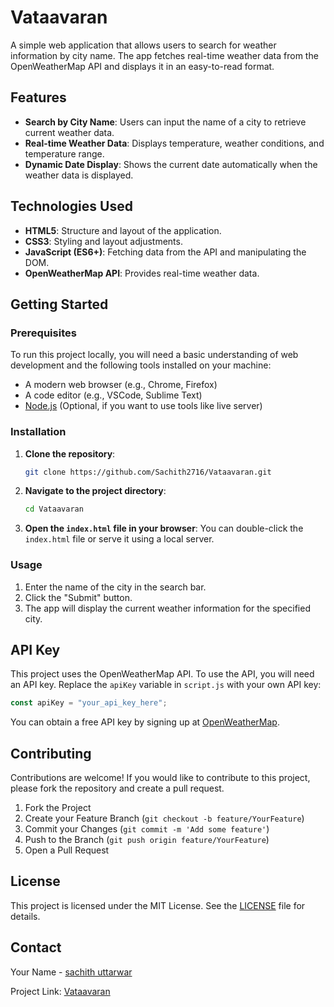 # Vataavaran
A simple web application that allows users to search for weather information by city name. The app fetches real-time weather data from the OpenWeatherMap API and displays it in an easy-to-read format.

## Features

- **Search by City Name**: Users can input the name of a city to retrieve current weather data.
- **Real-time Weather Data**: Displays temperature, weather conditions, and temperature range.
- **Dynamic Date Display**: Shows the current date automatically when the weather data is displayed.

## Technologies Used

- **HTML5**: Structure and layout of the application.
- **CSS3**: Styling and layout adjustments.
- **JavaScript (ES6+)**: Fetching data from the API and manipulating the DOM.
- **OpenWeatherMap API**: Provides real-time weather data.

## Getting Started

### Prerequisites

To run this project locally, you will need a basic understanding of web development and the following tools installed on your machine:

- A modern web browser (e.g., Chrome, Firefox)
- A code editor (e.g., VSCode, Sublime Text)
- [Node.js](https://nodejs.org/) (Optional, if you want to use tools like live server)

### Installation

1. **Clone the repository**:
   ```bash
   git clone https://github.com/Sachith2716/Vataavaran.git
   ```

2. **Navigate to the project directory**:
   ```bash
   cd Vataavaran
   ```

3. **Open the `index.html` file in your browser**:
   You can double-click the `index.html` file or serve it using a local server.

### Usage

1. Enter the name of the city in the search bar.
2. Click the "Submit" button.
3. The app will display the current weather information for the specified city.

## API Key

This project uses the OpenWeatherMap API. To use the API, you will need an API key. Replace the `apiKey` variable in `script.js` with your own API key:

```javascript
const apiKey = "your_api_key_here";
```

You can obtain a free API key by signing up at [OpenWeatherMap](https://openweathermap.org/api).



## Contributing

Contributions are welcome! If you would like to contribute to this project, please fork the repository and create a pull request.

1. Fork the Project
2. Create your Feature Branch (`git checkout -b feature/YourFeature`)
3. Commit your Changes (`git commit -m 'Add some feature'`)
4. Push to the Branch (`git push origin feature/YourFeature`)
5. Open a Pull Request

## License

This project is licensed under the MIT License. See the [LICENSE](LICENSE) file for details.

## Contact

Your Name - [sachith uttarwar](mailto:sachithuttarwar23@gmail.com)

Project Link: [Vataavaran](https://github.com/Sachith2716/Vataavaran)
